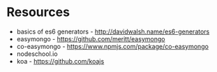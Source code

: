 Resources
=========

* basics of es6 generators - http://davidwalsh.name/es6-generators
* easymongo - https://github.com/meritt/easymongo
* co-easymongo - https://www.npmjs.com/package/co-easymongo
* nodeschool.io
* koa - https://github.com/koajs
